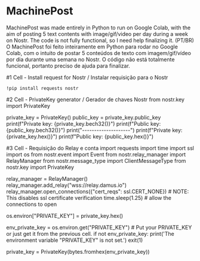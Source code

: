# MachinePost
MachinePost was made entirely in Python to run on Google Colab, with the aim of posting 5 text contents with image/gif/video per day during a week on Nostr.  The code is not fully functional, so I need help finalizing it. 
(PT/BR) O MachinePost foi feito inteiramente em Python para rodar no Google Colab, com o intuito de postar 5 conteúdos de texto com imagem/gif/vídeo por dia durante uma semana no Nostr. O código não está totalmente funcional, portanto preciso de ajuda para finalizar.

#1 Cell - Install request for Nostr / Instalar requisição para o Nostr
```
!pip install requests nostr
```

#2 Cell - PrivateKey generator / Gerador de chaves Nostr
from nostr.key import PrivateKey

private_key = PrivateKey()
public_key = private_key.public_key
print(f"Private key: {private_key.bech32()}")
print(f"Public key: {public_key.bech32()}")
print("--------------------")
print(f"Private key: {private_key.hex()}")
print(f"Public key: {public_key.hex()}")

#3 Cell - Requisição do Relay e conta
import requests
import time
import ssl
import os
from nostr.event import Event
from nostr.relay_manager import RelayManager
from nostr.message_type import ClientMessageType
from nostr.key import PrivateKey

relay_manager = RelayManager()
relay_manager.add_relay("wss://relay.damus.io")
relay_manager.open_connections({"cert_reqs": ssl.CERT_NONE}) # NOTE: This disables ssl certificate verification
time.sleep(1.25) # allow the connections to open

os.environ["PRIVATE_KEY"] = private_key.hex()

env_private_key = os.environ.get("PRIVATE_KEY") # Put your PRIVATE_KEY or just get it from the previous cell.
if not env_private_key:
    print('The environment variable "PRIVATE_KEY" is not set.')
    exit(1)

private_key = PrivateKey(bytes.fromhex(env_private_key))
